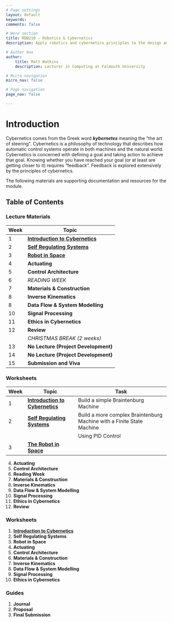 ```yaml
---
# Page settings
layout: default
keywords:
comments: false

# Hero section
title: ROB210 - Robotics & Cybernetics
description: Apply robotics and cybernetics principles to the design and development of simple robot prototypes.

# Author box
author:
    title: Matt Watkins
    description: Lecturer in Computing at Falmouth University

# Micro navigation
micro_nav: false

# Page navigation
page_nav: false

---
```


# Introduction

Cybernetics comes from the Greek word ***kybernetes*** meaning the "the art of steering". Cybernetics is a philosophy of technology that describes how automatic control systems operate in both machines and the natural world. Cybernetics is concerned with defining a goal and taking action to achieve that goal. Knowing whether you have reached your goal (or at least are getting closer to it) requires “feedback”. Feedback is explored extensively by the principles of cybernetics.

The following materials are supporting documentation and resources for the module.

## Table of Contents

### Lecture Materials

|Week|Topic|
|--|--|
| 1 | **[Introduction to Cybernetics](../rob210/lectures/intro-cybernetics-lm "Introduction to Cybernetics")** |
| 2 | **[Self Regulating Systems](../rob210/lectures/self-regulating-systems-lm "Self Regulating Systems")** |
| 3 | **[Robot in Space](../rob210/lectures/robot-in-space-lm "Robot in Space")** |
| 4 | **Actuating**|
| 5 | **Control Architecture**|
| 6 | *READING WEEK*|
| 7 |**Materials & Construction**|
| 8 |**Inverse Kinematics**|
| 8 |**Data Flow & System Modelling**|
| 10 |**Signal Processing**|
| 11 |**Ethics in Cybernetics**|
| 12 |**Review**|
|  |*CHRISTMAS BREAK (2 weeks)*|
| 13 |**No Lecture (Project Development)**|
| 14 |**No Lecture (Project Development)**|
| 15 |**Submission and Viva**|

### Worksheets

|Week|Topic|Task|
|--|--|--|
| 1 | **[Introduction to Cybernetics](../rob210/worksheets/intro-cybernetics-ws "Introduction to Cybernetics")**| Build a simple Braintenburg Machine|
| 2 | **[Self Regulating Systems](../rob210/worksheets/intro-cybernetics-ws "Introduction to Cybernetics")**| Build a more complex Braintenburg Machine with a Finite State Machine|
|  || Using PID Control|
| 3 |**[The Robot in Space](../rob210/worksheets/intro-cybernetics-ws "Introduction to Cybernetics")**||

4. **Actuating**
5. **Control Architecture**
6. **Reading Week**
7. **Materials & Construction**
8. **Inverse Kinematics**
9. **Data Flow & System Modelling**
10. **Signal Processing**
11. **Ethics in Cybernetics**
12. **Review** 

### Worksheets
1. **[Introduction to Cybernetics](../rob210/worksheets/intro-cybernetics-ws "Introduction to Cybernetics")**
2. **Self Regulating Systems**
3. **Robot in Space**
4. **Actuating**
5. **Control Architecture**
6. **Materials & Construction**
7. **Inverse Kinematics**
8. **Data Flow & System Modelling**
9. **Signal Processing**
10. **Ethics in Cybernetics** 

### Guides
1. **Journal**
2. **Proposal**
3. **Final Submission**
<!--stackedit_data:
eyJoaXN0b3J5IjpbLTk1NTk3Mjg1NSwtMTM3NTk5Njg2NCwxNT
U3NDAzODk3LDgwNzM4MzE2NCw2MDcwNjM1MjQsLTE4OTg5NTUw
MzYsNTg3NTU5NTM5LDE1NTQ1MzcxNzksLTE4NzcwNDUzOTUsLT
E2NzIxMjcxNjMsMTg3OTcxODM1NiwyMDIzMTc2MjA3LDEwOTE5
NTA1NjIsMzIxNTg2ODA2LC01MDkyOTgzNjAsOTgwNDIzNDcwLD
E0NTU2MzU2NzMsLTEwNjgyODAzMjksMTQ2NzU3ODU0Niw2MTc3
NjI1MzZdfQ==
-->